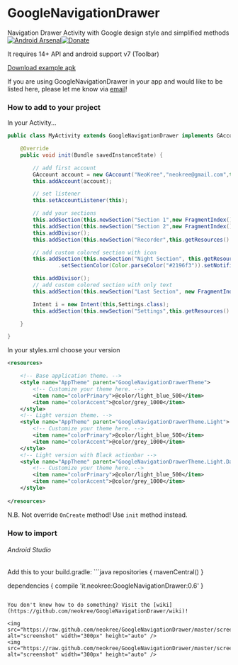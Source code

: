 GoogleNavigationDrawer
======================

Navigation Drawer Activity with Google design style and simplified methods<br />
[![Android Arsenal](https://img.shields.io/badge/Android%20Arsenal-GoogleNavigationDrawer-brightgreen.svg?style=flat)](https://android-arsenal.com/details/1/1290)[![Donate](https://www.paypalobjects.com/en_GB/i/btn/btn_donate_LG.gif)](https://www.paypal.com/cgi-bin/webscr?cmd=_s-xclick&hosted_button_id=ZP25MK8XYDM62)

It requires 14+ API and android support v7 (Toolbar)<br>

[Download example apk](https://raw.github.com/neokree/GoogleNavigationDrawer/master/example.apk)<br>

If you are using GoogleNavigationDrawer in your app and would like to be listed here, please let me know via [email](mailto:neokree@gmail.com)! <br>

### How to add to your project  
In your Activity...
```java
public class MyActivity extends GoogleNavigationDrawer implements GAccountListener {

    @Override
    public void init(Bundle savedInstanceState) {

        // add first account
        GAccount account = new GAccount("NeoKree","neokree@gmail.com",this.getResources().getDrawable(R.drawable.photo),this.getResources().getDrawable(R.drawable.bamboo));
        this.addAccount(account);

        // set listener
        this.setAccountListener(this);

        // add your sections
        this.addSection(this.newSection("Section 1",new FragmentIndex()));
        this.addSection(this.newSection("Section 2",new FragmentIndex()));
        this.addDivisor();
        this.addSection(this.newSection("Recorder",this.getResources().getDrawable(R.drawable.ic_mic_white_24dp),new FragmentIndex()).setNotifications(10));

        // add custom colored section with icon
        this.addSection(this.newSection("Night Section", this.getResources().getDrawable(R.drawable.ic_hotel_grey600_24dp), new FragmentIndex())
                .setSectionColor(Color.parseColor("#2196f3")).setNotifications(150)); // material blue 500

        this.addDivisor();
        // add custom colored section with only text
        this.addSection(this.newSection("Last Section", new FragmentIndex()).setSectionColor((Color.parseColor("#ff9800")))); // material orange 500

        Intent i = new Intent(this,Settings.class);
        this.addSection(this.newSection("Settings",this.getResources().getDrawable(R.drawable.ic_settings_black_24dp),i));

    }

}
```
In your styles.xml choose your version
```xml
<resources>

    <!-- Base application theme. -->
    <style name="AppTheme" parent="GoogleNavigationDrawerTheme">
        <!-- Customize your theme here. -->
        <item name="colorPrimary">@color/light_blue_500</item>
        <item name="colorAccent">@color/grey_1000</item>
    </style>
    <!-- Light version theme. -->
    <style name="AppTheme" parent="GoogleNavigationDrawerTheme.Light">
        <!-- Customize your theme here. -->
        <item name="colorPrimary">@color/light_blue_500</item>
        <item name="colorAccent">@color/grey_1000</item>
    </style>
    <!-- Light version with Black actionbar -->
    <style name="AppTheme" parent="GoogleNavigationDrawerTheme.Light.DarkActionBar">
        <!-- Customize your theme here. -->
        <item name="colorPrimary">@color/light_blue_500</item>
        <item name="colorAccent">@color/grey_1000</item>
    </style>
    
</resources>
```
N.B. Not override <code>OnCreate</code> method! Use <code>init</code> method instead.<br>

<h3>How to import </h3>
<h6>Android Studio</h6>
Add this to your build.gradle:
```java 
repositories {
    mavenCentral()
}

dependencies {
    compile 'it.neokree:GoogleNavigationDrawer:0.6'
}
```

You don't know how to do something? Visit the [wiki](https://github.com/neokree/GoogleNavigationDrawer/wiki)!

<img src="https://raw.github.com/neokree/GoogleNavigationDrawer/master/screen1.png" alt="screenshot" width="300px" height="auto" />
<img src="https://raw.github.com/neokree/GoogleNavigationDrawer/master/screen2.png" alt="screenshot" width="300px" height="auto" />
 
